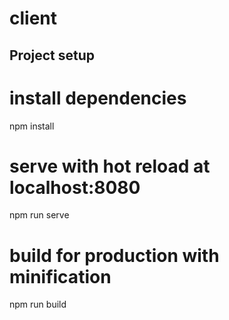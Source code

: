 # client

## Project setup

# install dependencies
npm install

# serve with hot reload at localhost:8080
npm run serve

# build for production with minification
npm run build